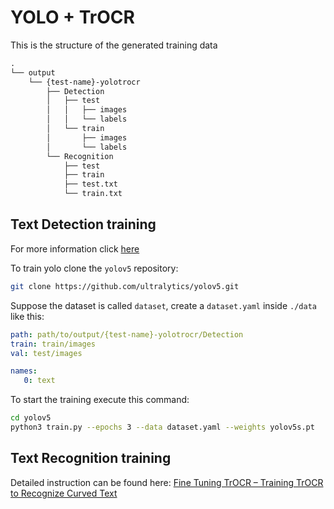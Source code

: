 # YOLO + TrOCR
This is the structure of the generated training data
```txt
.
└── output
    └── {test-name}-yolotrocr
        ├── Detection
        │   ├── test
        │   │   ├── images
        │   │   └── labels
        │   └── train
        │       ├── images
        │       └── labels
        └── Recognition
            ├── test
            ├── train
            ├── test.txt
            └── train.txt
```
## Text Detection training
For more information click [here](https://github.com/ultralytics/yolov5/wiki/Train-Custom-Data)

To train yolo clone the `yolov5` repository:
```bash
git clone https://github.com/ultralytics/yolov5.git
```

Suppose the dataset is called `dataset`, create a `dataset.yaml` inside `./data` like this:
```yaml
path: path/to/output/{test-name}-yolotrocr/Detection
train: train/images
val: test/images

names:
   0: text
```

To start the training execute this command:
```bash
cd yolov5
python3 train.py --epochs 3 --data dataset.yaml --weights yolov5s.pt
```
## Text Recognition training
Detailed instruction can be found here: [Fine Tuning TrOCR – Training TrOCR to Recognize Curved Text](https://learnopencv.com/fine-tuning-trocr-training-trocr-to-recognize-curved-text/)